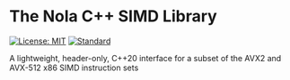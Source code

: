 # The Nola C++ SIMD Library

[![License: MIT](https://img.shields.io/badge/License-MIT-brightgreen.svg)](https://opensource.org/licenses/MIT)
[![Standard](https://img.shields.io/badge/C%2B%2B-20-blue.svg)](https://en.wikipedia.org/wiki/C%2B%2B#Standardization)

A lightweight, header-only, C++20 interface for a subset of the AVX2 and AVX-512 x86 SIMD instruction sets
